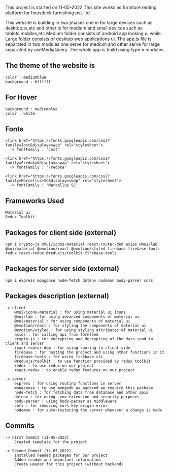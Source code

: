 This project is started on 11-05-2022
This site works as furniture renting platform for housdeck furnishing pvt. ltd.

This website is building in two phases one in for large devices such as desktop,tv,etc and other is for medium and small devices such as tablets,mobiles,etc
Medium folder consists of android app looking ui while Large folder consists of desktop web applications ui.
The app.js file is separated in two modules one serve for medium and other serve for large separated by useMediaQuery.
The whole app is build using type = modules. 

## The theme of the website is

    color : mediumblue
    background : #ffffff

## For Hover

    background : mediumblue
    color : white

## Fonts

    <link href="https://fonts.googleapis.com/css2?family=Jost&display=swap" rel="stylesheet">
      -> fontFamily : 'Jost'

    <link href="https://fonts.googleapis.com/css2?family=Fredoka&display=swap" rel="stylesheet">
      -> fontFamily : 'Fredoka'

    <link href="https://fonts.googleapis.com/css2?family=Marcellus+SC&display=swap" rel="stylesheet">
      -> fontFamily : 'Marcellus SC'

## Frameworks Used

    Material ui
    Redux Toolkit

## Packages for client side (external)

    npm i crypto-js @mui/icons-material react-router-dom axios @mui/lab @mui/material @emotion/react @emotion/styled firebase firebase-tools redux react-redux @reduxjs/toolkit firebase-tools

## Packages for server side (external)

    npm i express mongoose node-fetch dotenv nodemon body-parser cors

## Packages description (external)

    -> client
        @mui/icons-material : for using material ui icons
        @mui/lab : for using advanced components of material ui
        @mui/material : for using components of material ui
        @emotion/react : for styling the components of material ui
        @emotion/styled : for using styling attributes of material ui
        axios : for calling api from forntend
        crypto-js : for encrypting and decrypting of the data send to client and server
        react-router-dom : for using routing in client side
        firebase : for hosting the project and using other functions in it
        firebase-tools : for using firebase cli
        @reduxjs/toolkit : to use function provided by redux toolkit
        redux : to use redux on our project
        react-redux : to enable redux features on our project

    -> server
        express : for using routing functions in server
        mongooose : to use mongodb as backend we require this package
        node-fetch : for fetching data from database and other apis
        dotenv : for using .env extension and security purposes
        body-parser : using body-parser as middleware
        cors : for removing cors key origin error
        nodemon : for auto-restating the server whenever a change is made

## Commits

    -> First Commit (11-05-2022)
        Created template for the project

    -> Second Commit (12-05-2022)
        Installed needed packages for our project
        Added readme and important information
        Create Header for this project (without backend)
